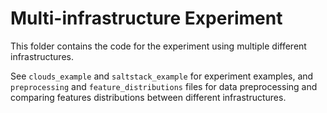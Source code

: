 # Multi-infrastructure Experiment

This folder contains the code for the experiment using multiple different infrastructures.

See `clouds_example` and `saltstack_example` for experiment examples, and `preprocessing` and `feature_distributions` files for data preprocessing and comparing features distributions between different infrastructures. 

